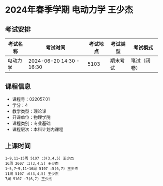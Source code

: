 # 2024年春季学期 电动力学 王少杰




## 考试安排

| 考试名称 | 考试时间 | 考试地点 | 考试类型 | 考试模式 |
| -------- | -------- | -------- | -------- | -------- |
| 电动力学 | 2024-06-20 14:30 - 16:30 | 5103 | 期末考试 | 笔试（闭卷） |





## 课程信息

- 课程号：022057.01
- 学分：4
- 教学类型：理论课
- 开课单位：物理学院
- 课程类别：专业基础
- 课程层次：本科计划内课程

## 上课时间

```
1~9,11~15周 5107 :3(3,4,5) 王少杰
16周 2607 :3(3,4,5) 王少杰
1~5,7~9,11~16周 5107 :5(6,7) 王少杰
11周 5107 :6(3,4,5) 王少杰
7周 5107 :7(6,7) 王少杰
```

